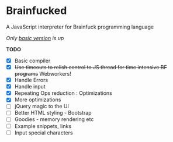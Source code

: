 Brainfucked
===========

A JavaScript interpreter for Brainfuck programming language

*Only [basic version](http://eternalthinker.github.io/brainfucked) is up*

**TODO**
- [x] Basic compiler
- [x] <s>Use timeouts to relish control to JS thread for time intensive BF programs</s> Webworkers!
- [x] Handle Errors
- [x] Handle input
- [x] Repeating Ops reduction : Optimizations
- [x] More optimizations
- [ ] jQuery magic to the UI
- [ ] Better HTML styling - Bootstrap
- [ ] Goodies - memory rendering etc
- [ ] Example snippets, links
- [ ] Input special characters
